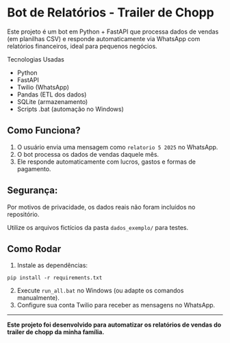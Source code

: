 # Bot de Relatórios - Trailer de Chopp 

Este projeto é um bot em Python + FastAPI que processa dados de vendas (em planilhas CSV) e responde automaticamente via WhatsApp com relatórios financeiros, ideal para pequenos negócios.

Tecnologias Usadas
- Python
- FastAPI
- Twilio (WhatsApp)
- Pandas (ETL dos dados)
- SQLite (armazenamento)
- Scripts .bat (automação no Windows)

## Como Funciona?
1. O usuário envia uma mensagem como `relatorio 5 2025` no WhatsApp.
2. O bot processa os dados de vendas daquele mês.
3. Ele responde automaticamente com lucros, gastos e formas de pagamento.

## Segurança:
Por motivos de privacidade, os dados reais não foram incluídos no repositório.

Utilize os arquivos fictícios da pasta `dados_exemplo/` para testes.

## Como Rodar
1. Instale as dependências:
```
pip install -r requirements.txt
```
2. Execute `run_all.bat` no Windows (ou adapte os comandos manualmente).
3. Configure sua conta Twilio para receber as mensagens no WhatsApp.

---

**Este projeto foi desenvolvido para automatizar os relatórios de vendas do trailer de chopp da minha família.**
